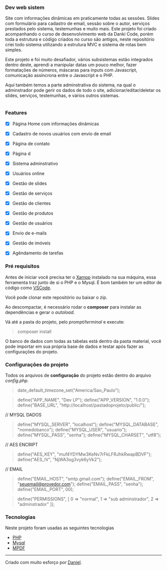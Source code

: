 ### Dev web sistem

<p>Site com informações dinâmicas em praticamente todas as sessões. Slides com formulário para cadastro de email, sessão sobre o autor, serviços prestados pelo sistema, testemunhas e muito mais. Este projeto foi criado acompanhando o curso de desenvolvimento web da Danki Code, porém toda a estrutura e código criados no curso são antigos, neste repositório criei todo sistema utilizando a estrutura MVC e sistema de rotas bem simples.</p>

<p>Este projeto e foi muito desafiador, vários subsistemas estão integrados dentro deste, aprendi a manipular datas um pouco melhor, fazer formatações de números, máscaras para inputs com Javascript, comunicação assíncrona entre o Javascript e o PHP.</p>

<p>Aqui também temos a parte adminstrativa do sistema, na qual o adminstrador pode gerir os dados de todo o site, adicionar/editar/deletar os slides, serviços, testemunhas, e vários outros sistemas.</p>

<img src=""/>

### Features

- [x] Página Home com informações dinâmicas
- [x] Cadastro de novos usuários com envio de email
- [x] Página de contato
- [x] Página d

- [x] Sistema adminstrativo
- [x] Usuários online
- [x] Gestão de slides
- [x] Gestão de serviços
- [x] Gestão de clientes
- [x] Gestão de produtos
- [x] Gestão de usuários
- [x] Envio de e-mails
- [x] Gestão de imóveis
- [x] Agêndamento de tarefas

### Pré requisitos
Antes de iniciar você precisa ter o [Xampp](https://www.apachefriends.org/pt_br/index.html) instalado na sua máquina, essa ferramenta traz junto de si o PHP e o Mysql. É bom também ter um editor de código como [VSCode](https://code.visualstudio.com/).

Você pode clonar este repositório ou baixar o zip.

Ao descompactar, é necessário rodar o **composer** para instalar as dependências e gerar o *autoload*.

Vá até a pasta do projeto, pelo *prompt/terminal* e execute:
> composer install

O banco de dados com todas as tabelas está dentro da pasta material, você pode importar em sua própria base de dados e testar após fazer as configurações do projeto.

### Configurações do projeto

Todos os arquivos de **configuração** do projeto estão dentro do arquivo *config.php*.

> date_default_timezone_set("America/Sao_Paulo");

> define("APP_NAME",          "Dev LP");
> define("APP_VERSION",       "1.0.0");
> define("BASE_URL",          "http://localhost/pastadoprojeto/public/");

// MYSQL DADOS
> define("MYSQL_SERVER",      "localhost");
> define("MYSQL_DATABASE",    "nomedobanco");
> define("MYSQL_USER",        "usuario");
> define("MYSQL_PASS",        "senha");
> define("MYSQL_CHARSET",     "utf8");

// AES ENCRIPT
> define("AES_KEY",           "muf4YDYMw3KeNv7rFkLFRJhkRwapBDVF");
> define("AES_IV",            "NjWA3sg3vyk6yVk2");

// EMAIL
> define("EMAIL_HOST",        "smtp.gmail.com");
> define("EMAIL_FROM",        "seuemail@provedor.com");
> define("EMAIL_PASS",        "senha");
> define("EMAIL_PORT",        00);

> define("PERMISSIONS",       [ 0 => "normal", 1 => "sub adminstrador", 2 => "adminstrador" ]);

### Tecnologias

Neste projeto foram usadas as seguintes tecnologias

- [PHP](https://www.php.net/)
- [Mysql](https://www.mysql.com/)
- [MPDF](https://mpdf.github.io/)

<hr/>
Criado com muito esforço por <a href="https://github.com/d8web/" target="_blank">Daniel</a>.
